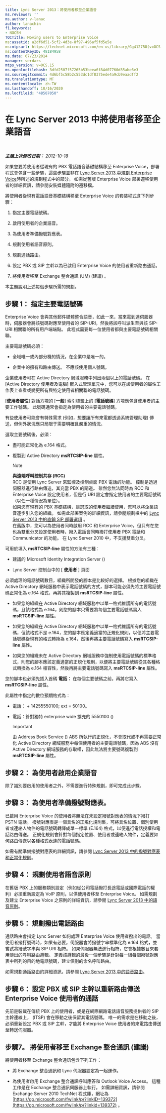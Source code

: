 ```yaml
---
title: Lync Server 2013：將使用者移至企業語音
ms.reviewer: ''
ms.author: v-lanac
author: lanachin
f1.keywords:
- NOCSH
TOCTitle: Moving users to Enterprise Voice
ms:assetid: a2df6d51-5cf2-4d3e-8f97-496af5fd5e5e
ms:mtpsurl: https://technet.microsoft.com/en-us/library/Gg412758(v=OCS.15)
ms:contentKeyID: 48184958
ms.date: 07/23/2014
manager: serdars
mtps_version: v=OCS.15
ms.openlocfilehash: 3dfd2507f57265b53beea6f84d07760d35abe6e3
ms.sourcegitcommit: 4d6bf5c58b2c553dc1df8375ede4a9cb9eaadff2
ms.translationtype: MT
ms.contentlocale: zh-TW
ms.lasthandoff: 10/16/2020
ms.locfileid: "48507050"
---
```

# <a name="moving-users-to-enterprise-voice-in-lync-server-2013"></a>在 Lync Server 2013 中將使用者移至企業語音

<div data-xmlns="http://www.w3.org/1999/xhtml">

<div class="topic" data-xmlns="http://www.w3.org/1999/xhtml" data-msxsl="urn:schemas-microsoft-com:xslt" data-cs="https://msdn.microsoft.com/">

<div data-asp="https://msdn2.microsoft.com/asp">



</div>

<div id="mainSection">

<div id="mainBody">

<span> </span>

_**主題上次修改日期：** 2012-10-18_

如果您要將使用者從現有的 PBX 電話語音基礎結構移至 Enterprise Voice，部署程式會包含一些步驟，這些步驟並非在 [Lync Server 2013 中規劃 Enterprise Voice](lync-server-2013-planning-for-enterprise-voice.md)時所述的規劃程式中的部分。 如需從舊版 Enterprise Voice 部署遷移使用者的詳細資訊，請參閱安裝媒體隨附的遷移檔。

將使用者從現有電話語音基礎結構移至 Enterprise Voice 的套裝程式含下列步驟：

1.  指定主要電話號碼。

2.  啟用使用者的企業語音。

3.  為使用者準備撥號對應表。

4.  規劃使用者語音原則。

5.  規劃通話路由。

6.  設定 PBX 或 SIP 主幹以為已啟用 Enterprise Voice 的使用者重新路由通話。

7.  將使用者移至 Exchange 整合通訊 (UM)  (建議) 。

本主題說明上述每個步驟所需的規劃。

<div>

## <a name="step-1-designate-primary-phone-numbers"></a>步驟 1： 指定主要電話號碼

Enterprise Voice 會與其他郵件媒體整合語音，如此一來，當來電到達伺服器時，伺服器會將該號碼對應至使用者的 SIP-URI，然後將該呼叫派生至與該 SIP-URI 相關聯的所有用戶端端點。 此程式需要每一位使用者都與主要電話號碼相關聯。

主要電話號碼必須：

  - 全域唯一或內部分機的情況，在企業中是唯一的。

  - 企業中的擁有和路由傳送。 不應該使用個人號碼。

企業使用者可在 Active Directory 網域服務中列出兩個以上的電話號碼。 在 [Active Directory 使用者及電腦] 嵌入式管理單元中，您可以在該使用者的屬性工作表上查看或變更所有與特定使用者相關聯的電話號碼。

[**使用者屬性**] 對話方塊的 [**一般**] 索引標籤上的 [**電話號碼**] 方塊應包含使用者的主要工作號碼。 此號碼通常會指定為使用者的主要電話號碼。

有些使用者可能會有特殊需求 (例如，想要讓所有來電都透過系統管理助理) 傳送，但例外狀況應只局限于需要明確且嚴重的情況。

選取主要號碼後，必須：

  - 盡可能正常化為 e.164 格式。

  - 複製到 Active Directory **msRTCSIP-line** 屬性。
    
    <div>
    

    > [!NOTE]  
    > <STRONG>與遠端呼叫控制共存 (RCC) </STRONG><BR>RCC 是使用 Lync Server 來監控及控制桌面 PBX 電話的功能。 控制是透過伺服器進行路由傳送，其充當 PBX 的閘道。 雖然您無法同時為 RCC 和 Enterprise Voice 設定使用者，但是行 URI 設定會指定使用者的主要電話號碼（以任一種情況為單位）。<BR>如果您有現有的 PBX 基礎結構，讓選取的使用者繼續使用，您可以將企業語音逐步引入您的組織。 如需此部署案例的詳細資訊，請參閱規劃檔中的 <A href="lync-server-2013-direct-sip-deployment-options.md">Lync Server 2013 中的直銷 SIP 部署選項</A> 。<BR>在舊版中，您可以為使用者同時啟用 RCC 和 Enterprise Voice，但只有在您也為雙重分叉設定使用者時，撥入電話會同時撥打使用者 PBX 電話和 Communicator 的功能。 在 Lync Server 2010 中，不支援雙重分叉。

    
    </div>

可用於填入 **msRTCSIP-line** 屬性的方法有三種：

  - 建議的 Microsoft Identity Integration Server () 

  - Lync Server 控制台中的 [ **使用者** ] 頁面

必須處理的電話號碼數目，組織所開發的腳本是比較好的選擇。 根據您的組織在 Active Directory 網域服務中表示電話號碼的方式，腳本可能必須先將主要電話號碼正常化為 e.164 格式，再將其複製到 **msRTCSIP-line** 屬性。

  - 如果您的組織在 Active Directory 網域服務中以單一格式維護所有的電話號碼，且該格式為 e.164，則您的腳本只需要將每個主要電話號碼寫入 **msRTCSIP-line** 屬性。

  - 如果您的組織在 Active Directory 網域服務中以單一格式維護所有的電話號碼，但該格式不是 e.164，您的腳本應定義適當的正規化規則，以便將主要電話號碼從現有的格式轉換為 e.164，然後再將主要電話號碼寫入 **msRTCSIP-line** 屬性。

  - 如果您的組織未在 Active Directory 網域服務中強制使用電話號碼的標準格式，則您的腳本應該定義適當的正規化規則，以便將主要電話號碼從其各種格式轉換為 e.164 相容性，然後再將主要電話號碼寫入 **msRTCSIP-line** 屬性。

您的腳本也必須先插入首碼 **電話：** 在每個主要號碼之前，再將它寫入 **msRTCSIP-line** 屬性。

此屬性中指定的數位預期格式為：

  - 電話： + 14255550100; ext = 50100。

  - 電話：針對獨特 enterprise wide 擴充的 5550100 () 
    
    <div>
    

    > [!IMPORTANT]  
    > 由 Address Book Service () ABS 所執行的正規化，不會取代或不再需要正常化 Active Directory 網域服務中每個使用者的主要電話號碼，因為 ABS 沒有 Active Directory 網域服務的存取權，因此無法將主要號碼複製到 <STRONG>msRTCSIP-line</STRONG> 屬性。

    
    </div>

</div>

<div>

## <a name="step-2-enable-users-for-enterprise-voice"></a>步驟 2： 為使用者啟用企業語音

除了識別要啟用的使用者之外，不需要進行特殊規劃，即可完成此步驟。

</div>

<div>

## <a name="step-3-prepare-dial-plans-for-users"></a>步驟 3： 為使用者準備撥號對應表。

已啟用 Enterprise Voice 的使用者將無法在未設定撥號對應表的情況下撥打 PSTN 電話。 撥號對應表是一個具名的正規化規則集，可將具名位置、個別使用者或連絡人物件的電話號碼轉譯成單一標準 (E.164) 格式，以便進行電話授權和電話路由傳送。 正規化規則會針對每個指定位置、使用者或連絡人物件，定義要如何路由傳送以各種格式表達的電話號碼。

如需有關準備撥號對應表的詳細資訊，請參閱 [Lync Server 2013 中的撥號對應表和正常化規則](lync-server-2013-dial-plans-and-normalization-rules.md)。

</div>

<div>

## <a name="step-4-plan-user-voice-policies"></a>步驟 4： 規劃使用者語音原則

在舊版 PBX 上的服務類別設定（例如從公司電話撥打長途電話或國際電話的權利）必須重新設定為 VoIP 原則，以供使用者移至 Enterprise Voice。 如需規劃及建立 Enterprise Voice 之原則的詳細資訊，請參閱 [Lync Server 2013 中的語音原則](lync-server-2013-voice-policies.md)。

</div>

<div>

## <a name="step-5-plan-outbound-call-routes"></a>步驟 5： 規劃撥出電話路由

通話路由會指定 Lync Server 如何處理 Enterprise Voice 使用者撥出的電話。 當使用者撥打號碼時，如果有必要，伺服器會將撥號字串標準化為 e.164 格式，並嘗試將撥號字串與 SIP URI 相符。 如果伺服器無法進行相符，它會根據數目來套用傳出的呼叫路由邏輯。 定義該邏輯的最後一個步驟是針對每一組每個撥號對應表中所列的目的地電話號碼，建立個別的命名呼叫路由。

如需規劃通話路由的詳細資訊，請參閱 [Lync Server 2013 中的語音路由](lync-server-2013-voice-routes.md)。

</div>

<div>

## <a name="step-6-configure-pbx-or-sip-trunk-to-reroute-calls-for-enterprise-voice-users"></a>步驟 6： 設定 PBX 或 SIP 主幹以重新路由傳送 Enterprise Voice 使用者的通話

先前是裝載在傳統 PBX 上的使用者，或是在網際網路電話語音服務提供者的 SIP 主幹連線上， (ITSP) 會在移動之後保留其電話號碼。 唯一的需求是在移動之後，必須重新設定 PBX 或 SIP 主幹，才能將 Enterprise Voice 使用者的來電路由傳送至轉送伺服器。

</div>

<div>

## <a name="step-7-move-users-to-exchange-unified-messaging-recommended"></a>步驟7。 將使用者移至 Exchange 整合通訊 (建議) 

將使用者移至 Exchange 整合通訊包含下列工作：

  - 將 Exchange 整合通訊和 Lync 伺服器設定為一起運作。

  - 為使用者啟用 Exchange 整合通訊呼叫應答和 Outlook Voice Access。 這種工作是在 Exchange 整合通訊伺服器上執行。 如需詳細資訊，請參閱 Exchange Server 2010 TechNet 程式庫，網址為 [https://go.microsoft.com/fwlink/p/?linkID=139372](https://go.microsoft.com/fwlink/p/?linkid=139372) 。

</div>

</div>

<span> </span>

</div>

</div>

</div>

